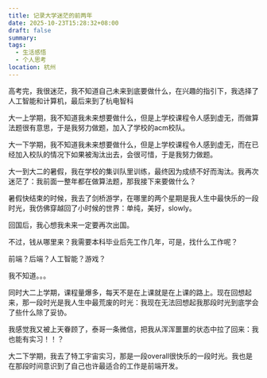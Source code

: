 ```yaml
---
title: 记录大学迷茫的前两年
date: 2025-10-23T15:28:32+08:00
draft: false
summary:
tags:
  - 生活感悟
  - 个人思考
location: 杭州
---
```

高考完，我很迷茫，我不知道自己未来到底要做什么，在兴趣的指引下，我选择了人工智能和计算机，最后来到了杭电智科

大一上学期，我不知道我未来想要做什么，但是上学校课程令人感到虚无，而做算法题很有意思，于是我努力做题，加入了学校的acm校队。

大一下学期，我不知道我未来想要做什么，但是上学校课程令人感到虚无，而在已经加入校队的情况下如果被淘汰出去，会很可惜，于是我努力做题。

大一到大二的暑假，我在学校的集训队里训练，最终因为成绩不好而淘汰。我再次迷茫了：我前面一整年都在做算法题，那我接下来要做什么？

暑假快结束的时候，我去了剑桥游学，在哪里的两个星期是我人生中最快乐的一段时光，我仿佛穿越回了小时候的世界：单纯，美好，slowly。

回国后，我心想我未来一定要再次出国。

不过，钱从哪里来？我需要本科毕业后先工作几年，可是，找什么工作呢？

前端？后端？人工智能？游戏？

我不知道。。。

同时大二上学期，课程量爆多，每天不是在上课就是在上课的路上。现在回想起来，那一段时光是我人生中最荒废的时光：我现在无法回想起我那段时光到底学会了些什么除了妥协。

我感觉我又被上天眷顾了，泰哥一条微信，把我从浑浑噩噩的状态中拉了回来：我也能有实习！！？


大二下学期，我去了特工宇宙实习，那是一段overall很快乐的一段时光。我也是在那段时间意识到了自己也许最适合的工作是前端开发。



